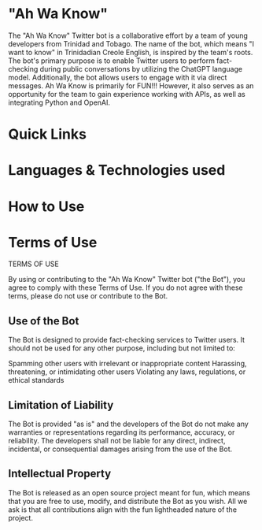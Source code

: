 # "Ah Wa Know"

The "Ah Wa Know" Twitter bot is a collaborative effort by a team of young developers from Trinidad and Tobago. The name of the bot, which means "I want to know" in Trinidadian Creole English, is inspired by the team's roots. The bot's primary purpose is to enable Twitter users to perform fact-checking during public conversations by utilizing the ChatGPT language model. Additionally, the bot allows users to engage with it via direct messages. Ah Wa Know is primarily for FUN!!! However, it also serves as an opportunity for the team to gain experience working with APIs, as well as integrating Python and OpenAI.


# Quick Links

# Languages & Technologies used

# How to Use
 
# Terms of Use

TERMS OF USE

By using or contributing to the "Ah Wa Know" Twitter bot ("the Bot"), you agree to comply with these Terms of Use. If you do not agree with these terms, please do not use or contribute to the Bot.

## Use of the Bot
The Bot is designed to provide fact-checking services to Twitter users. It should not be used for any other purpose, including but not limited to:

Spamming other users with irrelevant or inappropriate content
Harassing, threatening, or intimidating other users
Violating any laws, regulations, or ethical standards


## Limitation of Liability
The Bot is provided "as is" and the developers of the Bot do not make any warranties or representations regarding its performance, accuracy, or reliability. The developers shall not be liable for any direct, indirect, incidental, or consequential damages arising from the use of the Bot.

## Intellectual Property
The Bot is released as an open source project meant for fun, which means that you are free to use, modify, and distribute the Bot as you wish. All we ask is that all contributions align with the fun lightheaded nature of the project. 

